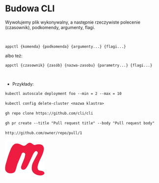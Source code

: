 # Budowa CLI

Wywołujemy plik wykonywalny, a następnie rzeczywiste polecenie (czasownik), podkomendy, argumenty, flagi.

<br>

```
appctl {komenda} {podkomenda} {argumenty...} {flagi...}
```
albo też:
```
appctl {czasownik} {zasób} {nazwa-zasobu} {parametry...} {flagi...}
```
<br>

* Przykłady:
```
kubectl autoscale deployment foo --min = 2 --max = 10

kubectl config delete-cluster <nazwa klastra>

gh repo clone https://github.com/cli/cli

gh pr create --title "Pull request title" --body "Pull request body"

http://github.com/owner/repo/pull/1
```

<!-- Copy this block for every slide -->
<BarBottom  title="Goat - Poznań Go Devs #7">
  <Item text="Meetup">
    <a href="https://www.meetup.com/pl-PL/goat-poznan-go-devs/"><img src="/images/meetup-icon.svg" class="w-5"/></a>
  </Item>
</BarBottom>